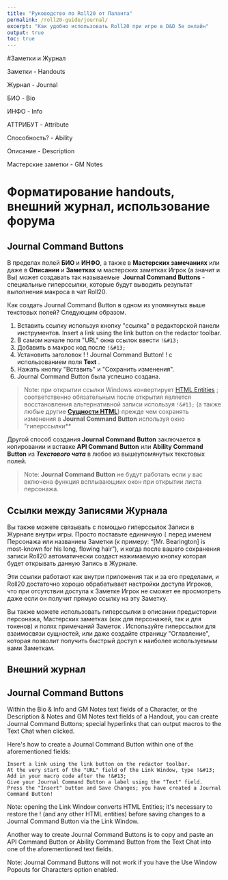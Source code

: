 ```yaml
---
title: "Руководство по Roll20 от Паланта"
permalink: /roll20-guide/journal/
excerpt: "Как удобно использовать Roll20 при игре в D&D 5e онлайн"
output: true
toc: true
---
```


#Заметки и Журнал

Заметки - Handouts

Журнал - Journal

БИО - Bio

ИНФО - Info

АТТРИБУТ - Attribute

Способность? - Ability

Описание - Description 

Мастерские заметки - GM Notes

# Форматирование handouts, внешний журнал, использование форума

## Journal Command Buttons
В пределах полей **БИО** и **ИНФО**, а также в **Мастерских замечаниях** или даже в **Описании** и **Заметках** м мастерских заметках Игрок (а значит и Вы) может создавать так называемые  **Journal Command Buttons** - специальные гиперссылки, которые будут выводить результат выполнения макроса в чат Roll20. 


Как создать Journal Command Button в одном из упомянутых выше текстовых полей? Следующим образом.

1. Вставить ссылку используя кнопку "ссылка" в редакторской панели инструментов. Insert a link using the link button on the redactor toolbar.
2. В самом начале поля  "URL" окна ссылок ввести ```!&#13;``` 
3. Добавить в макрос код после ```!&#13;```
4. Установить заголовок !&#13;!&#13;Journal Command Button!&#13;!&#13; с использованием поля **Text** .
5. Нажать кнопку "Вставить" и "Сохранить изменения".
6. Journal Command Button была успешно создана.

>Note: при открытии ссылки Windows конвертирует [HTML Entities]() ; соответственно обязательным после открытия является восстановления альтернативной записи используя ```!&#13;``` (а также любые другие **[Cущности HTML]()**) прежде чем сохранять изменения в **Journal Command Button** используя окно "гиперссылки** 

Другой способ создания **Journal Command Button** заключается в копировании и вставке **API Command Button**  или  **Ability Command Button** из ***Текстового чата***  в любое из вышеупомянутых текстовых полей.

>Note: **Journal Command Button** не будут работать если у вас включена функция всплывающиих окон при открытии листа персонажа.

## Ссылки между Записями Журнала

Вы также можете связывать с помощью гиперссылок Записи в Журнале внутри игры. Просто поставьте единичную ```[``` перед именем Персонажа или названием Заметки (к примеру: “[Mr. Bearington] is most-known for his long, flowing hair”), и когда после вашего сохранения записи Roll20 автоматически создаст нажимаемую кнопку которая будет открывать данную Запись в Журнале.

Эти ссылки работают как внутри приложения так и за его пределами, и Roll20 достаточно хорошо обрабатывает настройки доступа Игроков, что при отсутствии доступа к Заметке Игрок не сможет ее просмотреть даже если он получит прямую ссылку на эту Заметку.

Вы также можете использовать гиперссылки в описании предыстории персонажа, Мастерских заметках (как для персонажей, так и для токенов) и полях примечаний Заметок . Используйте гиперссылки для взаимосвязи сущностей, или даже создайте страницу "Оглавление", которая позволит получить быстрый доступ к наиболее используемым вами Заметкам.

## Внешний журнал

## Journal Command Buttons

Within the Bio & Info and GM Notes text fields of a Character, or the Description & Notes and GM Notes text fields of a Handout, you can create Journal Command Buttons; special hyperlinks that can output macros to the Text Chat when clicked.

Here's how to create a Journal Command Button within one of the aforementioned fields:

    Insert a link using the link button on the redactor toolbar.
    At the very start of the "URL" field of the Link Window, type !&#13;
    Add in your macro code after the !&#13;
    Give your Journal Command Button a label using the "Text" field.
    Press the "Insert" button and Save Changes; you have created a Journal Command Button! 


Note: opening the Link Window converts HTML Entities; it's necessary to restore the !&#13; (and any other HTML entities) before saving changes to a Journal Command Button via the Link Window.

Another way to create Journal Command Buttons is to copy and paste an API Command Button or Ability Command Button from the Text Chat into one of the aforementioned text fields.

Note: Journal Command Buttons will not work if you have the Use Window Popouts for Characters option enabled. 
